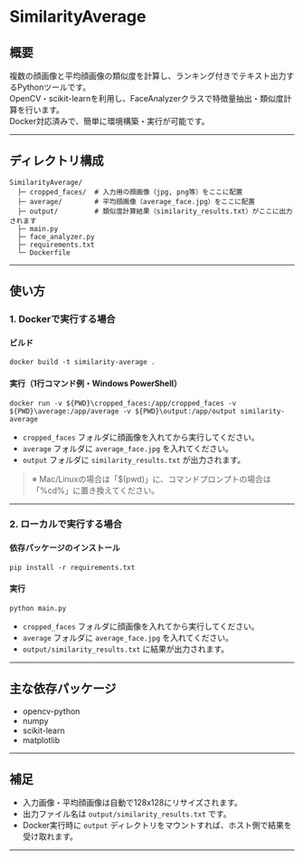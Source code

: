 # SimilarityAverage

## 概要

複数の顔画像と平均顔画像の類似度を計算し、ランキング付きでテキスト出力するPythonツールです。  
OpenCV・scikit-learnを利用し、FaceAnalyzerクラスで特徴量抽出・類似度計算を行います。  
Docker対応済みで、簡単に環境構築・実行が可能です。

---

## ディレクトリ構成

```
SimilarityAverage/
  ├─ cropped_faces/  # 入力用の顔画像（jpg, png等）をここに配置
  ├─ average/        # 平均顔画像（average_face.jpg）をここに配置
  ├─ output/         # 類似度計算結果（similarity_results.txt）がここに出力されます
  ├─ main.py
  ├─ face_analyzer.py
  ├─ requirements.txt
  └─ Dockerfile
```

---

## 使い方

### 1. Dockerで実行する場合

#### ビルド

```
docker build -t similarity-average .
```

#### 実行（1行コマンド例・Windows PowerShell）

```
docker run -v ${PWD}\cropped_faces:/app/cropped_faces -v ${PWD}\average:/app/average -v ${PWD}\output:/app/output similarity-average
```

- `cropped_faces` フォルダに顔画像を入れてから実行してください。
- `average` フォルダに `average_face.jpg` を入れてください。
- `output` フォルダに `similarity_results.txt` が出力されます。

> ※ Mac/Linuxの場合は「$(pwd)」に、コマンドプロンプトの場合は「%cd%」に置き換えてください。

---

### 2. ローカルで実行する場合

#### 依存パッケージのインストール

```
pip install -r requirements.txt
```

#### 実行

```
python main.py
```

- `cropped_faces` フォルダに顔画像を入れてから実行してください。
- `average` フォルダに `average_face.jpg` を入れてください。
- `output/similarity_results.txt` に結果が出力されます。

---

## 主な依存パッケージ

- opencv-python
- numpy
- scikit-learn
- matplotlib

---

## 補足

- 入力画像・平均顔画像は自動で128x128にリサイズされます。
- 出力ファイル名は `output/similarity_results.txt` です。
- Docker実行時に `output` ディレクトリをマウントすれば、ホスト側で結果を受け取れます。

---
